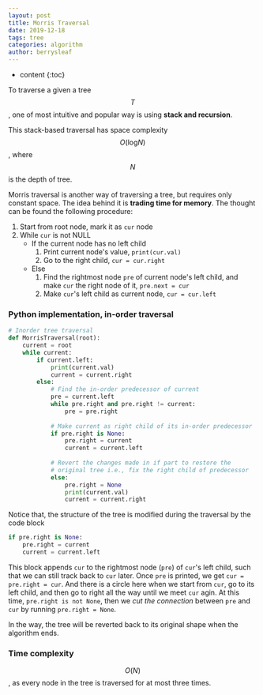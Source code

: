 ```yaml
---
layout: post
title: Morris Traversal
date: 2019-12-18
tags: tree
categories: algorithm
author: berrysleaf
---
```

* content
{:toc}


To traverse a given a tree $$T$$, one of most intuitive and popular way is using **stack and recursion**. 



This stack-based traversal has space complexity $$O(\text{log}N)$$, where $$N$$ is the depth of tree. 

Morris traversal is another way of traversing a tree, but requires only constant space. The idea behind it is **trading time for memory**. The thought can be found the following procedure:

1. Start from root node, mark it as `cur` node
2. While `cur` is not NULL
    - If the current node has no left child
        1. Print current node's value, `print(cur.val)`
        2. Go to the right child, `cur = cur.right`
    - Else
        1. Find the rightmost node `pre` of current node's left child, and make `cur` the right node of it, `pre.next = cur`
        2. Make `cur`'s left child as current node, `cur = cur.left`

### Python implementation, in-order traversal
```python
# Inorder tree traversal 
def MorrisTraversal(root): 
    current = root  
    while current: 
        if current.left:
            print(current.val)
            current = current.right 
        else: 
            # Find the in-order predecessor of current 
            pre = current.left 
            while pre.right and pre.right != current: 
                pre = pre.right 
   
            # Make current as right child of its in-order predecessor 
            if pre.right is None: 
                pre.right = current 
                current = current.left 
                  
            # Revert the changes made in if part to restore the  
            # original tree i.e., fix the right child of predecessor 
            else: 
                pre.right = None
                print(current.val)
                current = current.right 
```        
Notice that, the structure of the tree is modified during the traversal by the code block 
```python
if pre.right is None: 
    pre.right = current
    current = current.left
```
This block appends `cur` to the rightmost node (`pre`) of `cur`'s left child, such that we can still track back to `cur` later. Once `pre` is printed, we get `cur = pre.right = cur`. And there is a circle here when we start from `cur`, go to its left child, and then go to right all the way until we meet `cur` agin. At this time, `pre.right is not None`, then we *cut the connection* between `pre` and `cur` by running `pre.right = None`. 

In the way, the tree will be reverted back to its original shape when the algorithm ends.

### Time complexity
$$O(N)$$, as every node in the tree is traversed for at most three times. 
